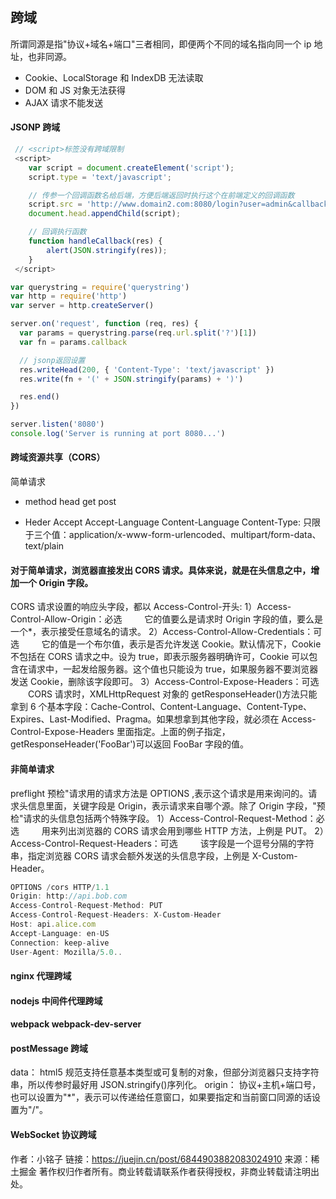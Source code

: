## 跨域

所谓同源是指"协议+域名+端口"三者相同，即便两个不同的域名指向同一个 ip 地址，也非同源。

- Cookie、LocalStorage 和 IndexDB 无法读取
- DOM 和 JS 对象无法获得
- AJAX 请求不能发送

#### JSONP 跨域

```js
 // <script>标签没有跨域限制
 <script>
    var script = document.createElement('script');
    script.type = 'text/javascript';

    // 传参一个回调函数名给后端，方便后端返回时执行这个在前端定义的回调函数
    script.src = 'http://www.domain2.com:8080/login?user=admin&callback=handleCallback';
    document.head.appendChild(script);

    // 回调执行函数
    function handleCallback(res) {
        alert(JSON.stringify(res));
    }
 </script>

```

```js
var querystring = require('querystring')
var http = require('http')
var server = http.createServer()

server.on('request', function (req, res) {
  var params = querystring.parse(req.url.split('?')[1])
  var fn = params.callback

  // jsonp返回设置
  res.writeHead(200, { 'Content-Type': 'text/javascript' })
  res.write(fn + '(' + JSON.stringify(params) + ')')

  res.end()
})

server.listen('8080')
console.log('Server is running at port 8080...')
```

#### 跨域资源共享（CORS）

简单请求

- method
  head
  get
  post

- Heder
  Accept
  Accept-Language
  Content-Language
  Content-Type: 只限于三个值：application/x-www-form-urlencoded、multipart/form-data、text/plain

#### 对于简单请求，浏览器直接发出 CORS 请求。具体来说，就是在头信息之中，增加一个 Origin 字段。

CORS 请求设置的响应头字段，都以 Access-Control-开头:
1）Access-Control-Allow-Origin：必选
   它的值要么是请求时 Origin 字段的值，要么是一个\*，表示接受任意域名的请求。
2）Access-Control-Allow-Credentials：可选
   它的值是一个布尔值，表示是否允许发送 Cookie。默认情况下，Cookie 不包括在 CORS 请求之中。设为 true，即表示服务器明确许可，Cookie 可以包含在请求中，一起发给服务器。这个值也只能设为 true，如果服务器不要浏览器发送 Cookie，删除该字段即可。
3）Access-Control-Expose-Headers：可选
  CORS 请求时，XMLHttpRequest 对象的 getResponseHeader()方法只能拿到 6 个基本字段：Cache-Control、Content-Language、Content-Type、Expires、Last-Modified、Pragma。如果想拿到其他字段，就必须在 Access-Control-Expose-Headers 里面指定。上面的例子指定，getResponseHeader('FooBar')可以返回 FooBar 字段的值。

#### 非简单请求

preflight
预检"请求用的请求方法是 OPTIONS ,表示这个请求是用来询问的。请求头信息里面，关键字段是 Origin，表示请求来自哪个源。除了 Origin 字段，"预检"请求的头信息包括两个特殊字段。
1）Access-Control-Request-Method：必选
   用来列出浏览器的 CORS 请求会用到哪些 HTTP 方法，上例是 PUT。
2）Access-Control-Request-Headers：可选
   该字段是一个逗号分隔的字符串，指定浏览器 CORS 请求会额外发送的头信息字段，上例是 X-Custom-Header。

```js
OPTIONS /cors HTTP/1.1
Origin: http://api.bob.com
Access-Control-Request-Method: PUT
Access-Control-Request-Headers: X-Custom-Header
Host: api.alice.com
Accept-Language: en-US
Connection: keep-alive
User-Agent: Mozilla/5.0..
```

#### nginx 代理跨域

#### nodejs 中间件代理跨域

#### webpack webpack-dev-server

#### postMessage 跨域

data： html5 规范支持任意基本类型或可复制的对象，但部分浏览器只支持字符串，所以传参时最好用 JSON.stringify()序列化。
origin： 协议+主机+端口号，也可以设置为"\*"，表示可以传递给任意窗口，如果要指定和当前窗口同源的话设置为"/"。

#### WebSocket 协议跨域

作者：小铭子
链接：https://juejin.cn/post/6844903882083024910
来源：稀土掘金
著作权归作者所有。商业转载请联系作者获得授权，非商业转载请注明出处。
